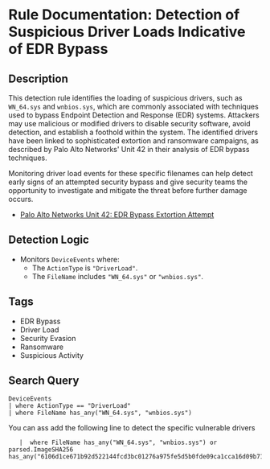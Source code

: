 # Rule Documentation: Detection of Suspicious Driver Loads Indicative of EDR Bypass

## Description
This detection rule identifies the loading of suspicious drivers, such as `WN_64.sys` and `wnbios.sys`, which are commonly associated with techniques used to bypass Endpoint Detection and Response (EDR) systems. Attackers may use malicious or modified drivers to disable security software, avoid detection, and establish a foothold within the system. The identified drivers have been linked to sophisticated extortion and ransomware campaigns, as described by Palo Alto Networks' Unit 42 in their analysis of EDR bypass techniques.

Monitoring driver load events for these specific filenames can help detect early signs of an attempted security bypass and give security teams the opportunity to investigate and mitigate the threat before further damage occurs.

- [Palo Alto Networks Unit 42: EDR Bypass Extortion Attempt](https://unit42.paloaltonetworks.com/edr-bypass-extortion-attempt-thwarted/?pdf=download&lg=en&_wpnonce=70be2dde45)

## Detection Logic
- Monitors `DeviceEvents` where:
  - The `ActionType` is `"DriverLoad"`.
  - The `FileName` includes `"WN_64.sys"` or `"wnbios.sys"`.

## Tags
- EDR Bypass
- Driver Load
- Security Evasion
- Ransomware
- Suspicious Activity

## Search Query
```kql
DeviceEvents
| where ActionType == "DriverLoad"
| where FileName has_any("WN_64.sys", "wnbios.sys")
```

You can ass add the following line to detect the specific vulnerable drivers 
```| extend parsed = parse_json(AdditionalFields)
   |  where FileName has_any("WN_64.sys", "wnbios.sys") or parsed.ImageSHA256 has_any("6106d1ce671b92d522144fcd3bc01276a975fe5d5b0fde09ca1cca16d09b7143","6106d1ce671b92d522144fcd3bc01276a975fe5d5b0fde09ca1cca16d09b7143")
```
